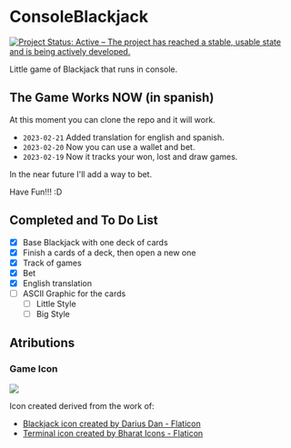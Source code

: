 # ConsoleBlackjack

[![Project Status: Active – The project has reached a stable, usable state and is being actively developed.](https://www.repostatus.org/badges/latest/active.svg)](https://www.repostatus.org/#active)

Little game of Blackjack that runs in console.

## The Game Works NOW (in spanish)

At this moment you can clone the repo and it will work.

- `2023-02-21` Added translation for english and spanish.
- `2023-02-20` Now you can use a wallet and bet.
- `2023-02-19` Now it tracks your won, lost and draw games.

In the near future I'll add a way to bet.

Have Fun!!! :D

## Completed and To Do List

- [x] Base Blackjack with one deck of cards
- [x] Finish a cards of a deck, then open a new one
- [x] Track of games
- [x] Bet
- [x] English translation
- [ ] ASCII Graphic for the cards
    - [ ] Little Style
    - [ ] Big Style

## Atributions

### Game Icon

<img src="./img/ConsoleBlackjackIconBorder.ico">

Icon created derived from the work of:

- <a href="https://www.flaticon.com/free-icon/blackjack_1983632" title="blackjack icon" target="_blank">Blackjack icon created by Darius Dan - Flaticon</a>
- <a href="https://www.flaticon.com/free-icon/terminals_6996035" title="terminal icon">Terminal icon created by Bharat Icons - Flaticon</a>
